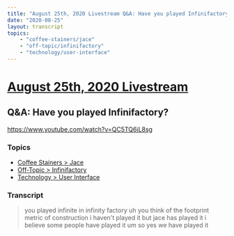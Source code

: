 ```yaml
---
title: "August 25th, 2020 Livestream Q&A: Have you played Infinifactory?"
date: "2020-08-25"
layout: transcript
topics:
    - "coffee-stainers/jace"
    - "off-topic/infinifactory"
    - "technology/user-interface"
---
```

# [August 25th, 2020 Livestream](../2020-08-25.md)
## Q&A: Have you played Infinifactory?
https://www.youtube.com/watch?v=QC5TQ6iL8sg

### Topics
* [Coffee Stainers > Jace](../topics/coffee-stainers/jace.md)
* [Off-Topic > Infinifactory](../topics/off-topic/infinifactory.md)
* [Technology > User Interface](../topics/technology/user-interface.md)

### Transcript

> you played infinite in infinity factory uh you think of the footprint metric of construction i haven't played it but jace has played it i believe some people have played it um so yes we have played it
